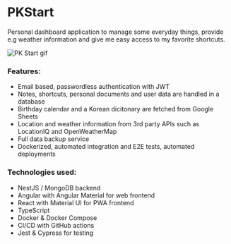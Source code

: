 # PKStart

Personal dashboard application to manage some everyday things, provide e.g weather information and give me easy access to my favorite shortcuts.

![PK Start gif](https://stuff.p-kin.com/screentogif/pkstart.gif)

### Features:

- Email based, passwordless authentication with JWT
- Notes, shortcuts, personal documents and user data are handled in a database
- Birthday calendar and a Korean dicitonary are fetched from Google Sheets
- Location and weather information from 3rd party APIs such as LocationIQ and OpenWeatherMap
- Full data backup service
- Dockerized, automated integration and E2E tests, automated deployments

### Technologies used:

- NestJS / MongoDB backend
- Angular with Angular Material for web frontend
- React with Material UI for PWA frontend
- TypeScript
- Docker & Docker Compose
- CI/CD with GitHub actions
- Jest & Cypress for testing
